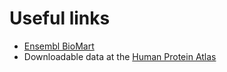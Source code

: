 # Useful links
 * [Ensembl BioMart][biomart]
 * Downloadable data at the [Human Protein Atlas][hpa]

[biomart]: https://www.ensembl.org/biomart/martview/1c1f707582a102fee55326386cfe28aa
[hpa]: https://www.proteinatlas.org/about/download

